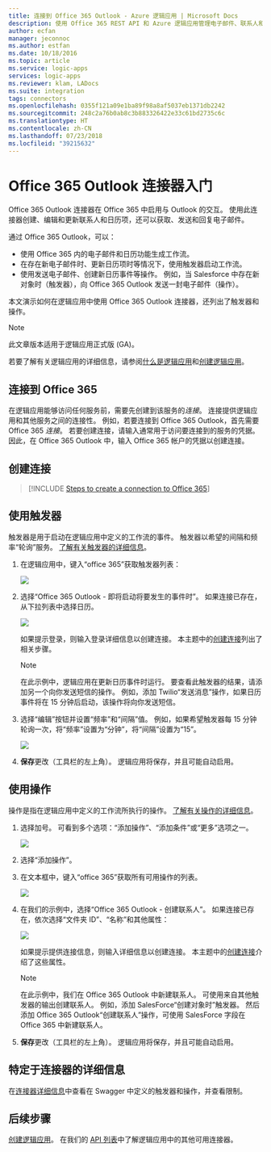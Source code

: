 ```yaml
---
title: 连接到 Office 365 Outlook - Azure 逻辑应用 | Microsoft Docs
description: 使用 Office 365 REST API 和 Azure 逻辑应用管理电子邮件、联系人和日历
author: ecfan
manager: jeconnoc
ms.author: estfan
ms.date: 10/18/2016
ms.topic: article
ms.service: logic-apps
services: logic-apps
ms.reviewer: klam, LADocs
ms.suite: integration
tags: connectors
ms.openlocfilehash: 0355f121a09e1ba89f98a8af5037eb1371db2242
ms.sourcegitcommit: 248c2a76b0ab8c3b883326422e33c61bd2735c6c
ms.translationtype: HT
ms.contentlocale: zh-CN
ms.lasthandoff: 07/23/2018
ms.locfileid: "39215632"
---
```

# <a name="get-started-with-the-office-365-outlook-connector"></a>Office 365 Outlook 连接器入门
Office 365 Outlook 连接器在 Office 365 中启用与 Outlook 的交互。 使用此连接器创建、编辑和更新联系人和日历项，还可以获取、发送和回复电子邮件。

通过 Office 365 Outlook，可以：

* 使用 Office 365 内的电子邮件和日历功能生成工作流。 
* 在存在新电子邮件时、更新日历项时等情况下，使用触发器启动工作流。
* 使用发送电子邮件、创建新日历事件等操作。 例如，当 Salesforce 中存在新对象时（触发器），向 Office 365 Outlook 发送一封电子邮件（操作）。 

本文演示如何在逻辑应用中使用 Office 365 Outlook 连接器，还列出了触发器和操作。

> [!NOTE]
> 此文章版本适用于逻辑应用正式版 (GA)。
> 
> 

若要了解有关逻辑应用的详细信息，请参阅[什么是逻辑应用](../logic-apps/logic-apps-overview.md)和[创建逻辑应用](../logic-apps/quickstart-create-first-logic-app-workflow.md)。

## <a name="connect-to-office-365"></a>连接到 Office 365
在逻辑应用能够访问任何服务前，需要先创建到该服务的*连接*。 连接提供逻辑应用和其他服务之间的连接性。 例如，若要连接到 Office 365 Outlook，首先需要 Office 365 *连接*。 若要创建连接，请输入通常用于访问要连接到的服务的凭据。 因此，在 Office 365 Outlook 中，输入 Office 365 帐户的凭据以创建连接。

## <a name="create-the-connection"></a>创建连接
> [!INCLUDE [Steps to create a connection to Office 365](../../includes/connectors-create-api-office365-outlook.md)]
> 
> 

## <a name="use-a-trigger"></a>使用触发器
触发器是用于启动在逻辑应用中定义的工作流的事件。 触发器以希望的间隔和频率“轮询”服务。 [了解有关触发器的详细信息](../logic-apps/logic-apps-overview.md#logic-app-concepts)。

1. 在逻辑应用中，键入“office 365”获取触发器列表：  
   
    ![](./media/connectors-create-api-office365-outlook/office365-trigger.png)
2. 选择“Office 365 Outlook - 即将启动将要发生的事件时”。 如果连接已存在，从下拉列表中选择日历。
   
    ![](./media/connectors-create-api-office365-outlook/sample-calendar.png)
   
    如果提示登录，则输入登录详细信息以创建连接。 本主题中的[创建连接](connectors-create-api-office365-outlook.md#create-the-connection)列出了相关步骤。 
   
   > [!NOTE]
   > 在此示例中，逻辑应用在更新日历事件时运行。 要查看此触发器的结果，请添加另一个向你发送短信的操作。 例如，添加 Twilio“发送消息”操作，如果日历事件将在 15 分钟后启动，该操作将向你发送短信。 
   > 
   > 
3. 选择“编辑”按钮并设置“频率”和“间隔”值。 例如，如果希望触发器每 15 分钟轮询一次，将“频率”设置为“分钟”，将“间隔”设置为“15”。 
   
    ![](./media/connectors-create-api-office365-outlook/calendar-settings.png)
4. **保存**更改（工具栏的左上角）。 逻辑应用将保存，并且可能自动启用。

## <a name="use-an-action"></a>使用操作
操作是指在逻辑应用中定义的工作流所执行的操作。 [了解有关操作的详细信息](../logic-apps/logic-apps-overview.md#logic-app-concepts)。

1. 选择加号。 可看到多个选项：“添加操作”、“添加条件”或“更多”选项之一。
   
    ![](./media/connectors-create-api-office365-outlook/add-action.png)
2. 选择“添加操作”。
3. 在文本框中，键入“office 365”获取所有可用操作的列表。
   
    ![](./media/connectors-create-api-office365-outlook/office365-actions.png) 
4. 在我们的示例中，选择“Office 365 Outlook - 创建联系人”。 如果连接已存在，依次选择“文件夹 ID”、“名称”和其他属性：  
   
    ![](./media/connectors-create-api-office365-outlook/office365-sampleaction.png)
   
    如果提示提供连接信息，则输入详细信息以创建连接。 本主题中的[创建连接](connectors-create-api-office365-outlook.md#create-the-connection)介绍了这些属性。 
   
   > [!NOTE]
   > 在此示例中，我们在 Office 365 Outlook 中新建联系人。 可使用来自其他触发器的输出创建联系人。 例如，添加 SalesForce“创建对象时”触发器。 然后添加 Office 365 Outlook“创建联系人”操作，可使用 SalesForce 字段在 Office 365 中新建联系人。 
   > 
   > 
5. **保存**更改（工具栏的左上角）。 逻辑应用将保存，并且可能自动启用。

## <a name="connector-specific-details"></a>特定于连接器的详细信息

在[连接器详细信息](/connectors/office365connector/)中查看在 Swagger 中定义的触发器和操作，并查看限制。 

## <a name="next-steps"></a>后续步骤
[创建逻辑应用](../logic-apps/quickstart-create-first-logic-app-workflow.md)。 在我们的 [API 列表](apis-list.md)中了解逻辑应用中的其他可用连接器。


